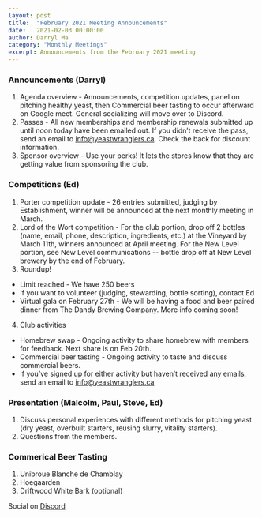 ```yaml
---
layout: post
title:  "February 2021 Meeting Announcements"
date:   2021-02-03 00:00:00
author: Darryl Ma
category: "Monthly Meetings"
excerpt: Announcements from the February 2021 meeting
---
```


### Announcements (Darryl)
1. Agenda overview - Announcements, competition updates, panel on pitching healthy yeast, then Commercial beer tasting to occur afterward on Google meet. General socializing will move over to Discord.
2. Passes - All new memberships and membership renewals submitted up until noon today have been emailed out. If you didn’t receive the pass, send an email to info@yeastwranglers.ca. Check the back for discount information.
3. Sponsor overview - Use your perks!  It lets the stores know that they are getting value from sponsoring the club.

### Competitions (Ed)
1. Porter competition update - 26 entries submitted, judging by Establishment, winner will be announced at the next monthly meeting in March.
2. Lord of the Wort competition - For the club portion, drop off 2 bottles (name, email, phone, description, ingredients, etc.) at the Vineyard by March 11th, winners announced at April meeting.  For the New Level portion, see New Level communications -- bottle drop off at New Level brewery by the end of February.
3. Roundup!
  - Limit reached - We have 250 beers
  - If you want to volunteer (judging, stewarding, bottle sorting), contact Ed
  - Virtual gala on February 27th - We will be having a food and beer paired dinner from The Dandy Brewing Company.  More info coming soon!
4. Club activities
  - Homebrew swap - Ongoing activity to share homebrew with members for feedback.  Next share is on Feb 20th.
  - Commercial beer tasting - Ongoing activity to taste and discuss commercial beers.
  - If you’ve signed up for either activity but haven’t received any emails, send an email to info@yeastwranglers.ca

### Presentation (Malcolm, Paul, Steve, Ed)

1. Discuss personal experiences with different methods for pitching yeast (dry yeast, overbuilt starters, reusing slurry, vitality starters).
2. Questions from the members.

### Commerical Beer Tasting
1. Unibroue Blanche de Chamblay
2. Hoegaarden
3. Driftwood White Bark (optional)

Social on [Discord](https://discord.gg/zK9svhq)
